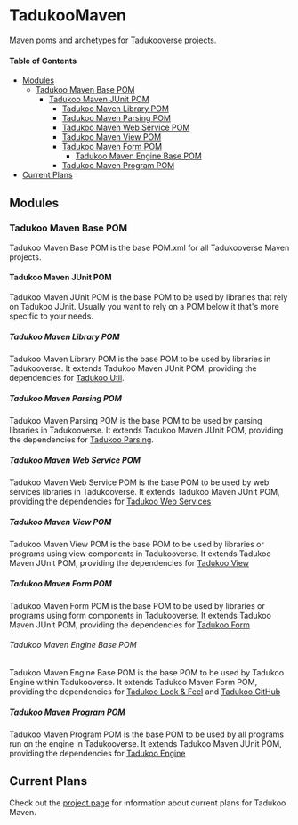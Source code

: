 # TadukooMaven
Maven poms and archetypes for Tadukooverse projects.

#### Table of Contents
* [Modules](#modules)
    * [Tadukoo Maven Base POM](#tadukoo-maven-base-pom)
      * [Tadukoo Maven JUnit POM](#tadukoo-maven-junit-pom)
        * [Tadukoo Maven Library POM](#tadukoo-maven-library-pom)
        * [Tadukoo Maven Parsing POM](#tadukoo-maven-parsing-pom)
        * [Tadukoo Maven Web Service POM](#tadukoo-maven-web-service-pom)
        * [Tadukoo Maven View POM](#tadukoo-maven-view-pom)
        * [Tadukoo Maven Form POM](#tadukoo-maven-form-pom)
          * [Tadukoo Maven Engine Base POM](#tadukoo-maven-engine-base-pom)
        * [Tadukoo Maven Program POM](#tadukoo-maven-program-pom)
* [Current Plans](#current-plans)

## Modules
### Tadukoo Maven Base POM
Tadukoo Maven Base POM is the base POM.xml for all Tadukooverse Maven projects.

#### Tadukoo Maven JUnit POM
Tadukoo Maven JUnit POM is the base POM to be used by libraries that rely on 
Tadukoo JUnit. Usually you want to rely on a POM below it that's more specific 
to your needs.

##### Tadukoo Maven Library POM
Tadukoo Maven Library POM is the base POM to be used by libraries in Tadukooverse.
It extends Tadukoo Maven JUnit POM, providing the dependencies for 
[Tadukoo Util](https://tadukooverse.github.io/projects/TadukooUtil.html).

##### Tadukoo Maven Parsing POM
Tadukoo Maven Parsing POM is the base POM to be used by parsing libraries in 
Tadukooverse. It extends Tadukoo Maven JUnit POM, providing the dependencies 
for 
[Tadukoo Parsing](https://tadukooverse.github.io/projects/TadukooParsing.html).

##### Tadukoo Maven Web Service POM
Tadukoo Maven Web Service POM is the base POM to be used by web services 
libraries in Tadukooverse. It extends Tadukoo Maven JUnit POM, providing the 
dependencies for 
[Tadukoo Web Services](https://tadukooverse.github.io/projects/TadukooWebServices.html)

##### Tadukoo Maven View POM
Tadukoo Maven View POM is the base POM to be used by libraries or programs using 
view components in Tadukooverse. It extends Tadukoo Maven JUnit POM, providing 
the dependencies for 
[Tadukoo View](https://tadukooverse.github.io/projects/TadukooView.html)

##### Tadukoo Maven Form POM
Tadukoo Maven Form POM is the base POM to be used by libraries or programs using 
form components in Tadukooverse. It extends Tadukoo Maven JUnit POM, providing 
the dependencies for 
[Tadukoo Form](https://tadukooverse.github.io/projects/TadukooForm.html)

###### Tadukoo Maven Engine Base POM
Tadukoo Maven Engine Base POM is the base POM to be used by Tadukoo Engine 
within Tadukooverse. It extends Tadukoo Maven Form POM, providing the dependencies for 
[Tadukoo Look & Feel](https://tadukooverse.github.io/projects/TadukooLookAndFeel.html) 
and 
[Tadukoo GitHub](https://tadukooverse.github.io/projects/TadukooGitHub.html)

##### Tadukoo Maven Program POM
Tadukoo Maven Program POM is the base POM to be used by all programs run on 
the engine in Tadukooverse. It extends Tadukoo Maven JUnit POM, providing 
the dependencies for 
[Tadukoo Engine](https://tadukooverse.github.io/projects/TadukooEngine.html)

## Current Plans
Check out the [project page](https://tadukooverse.github.io/projects/TadukooMaven.html) 
for information about current plans for Tadukoo Maven.
